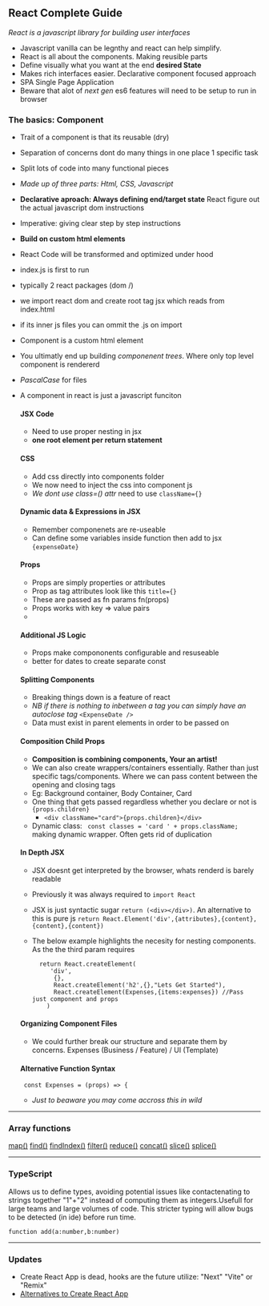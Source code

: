 ## React Complete Guide
*React is a javascript library for building user interfaces*

- Javascript vanilla can be legnthy and react can help simplify.
- React is all about the components. Making reusible parts
- Define visually what you want at the end **desired State**
- Makes rich interfaces easier. Declarative component focused approach
- SPA Single Page Application
- Beware that alot of *next gen* es6 features will need to be setup to run in browser

### The basics: Component
  - Trait of a component is that its reusable (dry)
  - Separation of concerns dont do many things in one place 1 specific task
  - Split lots of code into many functional pieces
  - *Made up of three parts: Html, CSS, Javascript*
  - **Declarative aproach:  Always defining end/target state** React figure out the actual javascript dom instructions
  - Imperative: giving clear step by step instructions
  - **Build on custom html elements** 

- React Code will be transformed and optimized under hood
- index.js is first to run
- typically 2 react packages (dom /)
- we import react dom and create root tag jsx <App /> which reads from index.html
- if its inner js files you can ommit the .js on import
- Component is a custom html element 
- You ultimatly end up building *componenent trees*. Where only top level component is rendererd
- *PascalCase* for files
- A component in react is just a javascript funciton

  #### JSX Code

  - Need to use proper nesting in jsx 
  - **one root element per  return statement**
  
  #### CSS 
    - Add css directly into components folder
    - We now need to inject the css into component js
    - *We dont use class=() attr* need to use `className={}`

  #### Dynamic data & Expressions in JSX 
    - Remember componenets are re-useable
    - Can define some variables inside function then add to jsx `{expenseDate}`
  
   #### Props 
    - Props are simply properties or attributes
    - Prop as tag attributes look like this `title={}`
    - These are passed as fn params fn(props)
    - Props works with key => value pairs
    - 
   #### Additional JS Logic 
    - Props make compononents configurable and resuseable
    - better for dates to create separate const

   #### Splitting Components
    - Breaking things down is a feature of react
    - *NB if there is nothing to inbetween a tag you can simply have an autoclose tag* `<ExpenseDate />`
    - Data must exist in parent elements in order to be passed on
  
   #### Composition Child Props
    - **Composition is combining components, Your an artist!**
    - We can also create wrappers/containers essentially. Rather than just specific tags/components. Where we can pass content between the opening and closing tags 
    - Eg: Background container, Body Container, Card
    - One thing that gets passed regardless whether you declare or not is `{props.children}`
      - `<div className="card">{props.children}</div>`
    - Dynamic class: ` const classes = 'card ' + props.className;` making dynamic wrapper. Often gets rid of duplication

   #### In Depth JSX
    - JSX doesnt get interpreted by the browser, whats renderd is barely readable
    - Previously it was always required to `import React`
    - JSX is just syntactic sugar `return (<div></div>)`. An alternative to this is pure js `return React.Element('div',{attributes},{content},{content},{content})`
    - The below example highlights the necesity for nesting components. As the the third param requires
      
      ```
        return React.createElement(
           'div',
            {},
            React.createElement('h2',{},"Lets Get Started"),
            React.createElement(Expenses,{items:expenses}) //Pass just component and props
          )
      ```
   #### Organizing Component Files
  - We could further break our structure and separate them by concerns. Expenses (Business / Feature) / UI (Template)

   #### Alternative Function Syntax

   ```
    const Expenses = (props) => {
   ```
   - *Just to beaware you may come accross this in wild*


  

---

### Array functions 

[map()](https://developer.mozilla.org/en-US/docs/Web/JavaScript/Reference/Global_Objects/Array/map)
[find()](https://developer.mozilla.org/en-US/docs/Web/JavaScript/Reference/Global_Objects/Array/find)
[findIndex()](https://developer.mozilla.org/en-US/docs/Web/JavaScript/Reference/Global_Objects/Array/findIndex)
[filter()](https://developer.mozilla.org/en-US/docs/Web/JavaScript/Reference/Global_Objects/Array/filter)
[reduce()](https://developer.mozilla.org/en-US/docs/Web/JavaScript/Reference/Global_Objects/Array/Reduce?v=b)
[concat()](https://developer.mozilla.org/en-US/docs/Web/JavaScript/Reference/Global_Objects/Array/concat?v=b)
[slice()](https://developer.mozilla.org/en-US/docs/Web/JavaScript/Reference/Global_Objects/Array/slice)
[splice()](https://developer.mozilla.org/en-US/docs/Web/JavaScript/Reference/Global_Objects/Array/splice)

----

### TypeScript

 Allows us to define types, avoiding potential issues like contactenating to strings together "1"+"2" instead of computing them as integers.Usefull for large teams and large volumes of code. This stricter typing will allow bugs to be detected (in ide) before run time. 

```
function add(a:number,b:number)
```

---

### Updates
- Create React App is dead, hooks are the future utilize: "Next" "Vite" or "Remix" 
- [Alternatives to Create React App](https://blog.bitsrc.io/the-future-of-react-why-create-react-app-is-deprecated-and-hooks-are-the-future-83e8a087a325)
 
 
